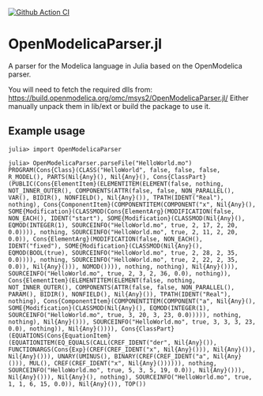 [![Github Action CI](https://github.com/adrpo/OpenModelicaParser.jl/workflows/CI/badge.svg)](https://github.com/adrpo/OpenModelicaParser.jl/actions)
# OpenModelicaParser.jl

A parser for the Modelica language in Julia based on the OpenModelica parser.

You will need to fetch the required dlls from:
https://build.openmodelica.org/omc/msys2/OpenModelicaParser.jl/
Either manually  unpack them in lib/ext or build the package to use it.

## Example usage 
```
julia> import OpenModelicaParser

julia> OpenModelicaParser.parseFile("HelloWorld.mo")
PROGRAM(Cons{Class}(CLASS("HelloWorld", false, false, false, R_MODEL(), PARTS(Nil{Any}(), Nil{Any}(), Cons{ClassPart}(PUBLIC(Cons{ElementItem}(ELEMENTITEM(ELEMENT(false, nothing, NOT_INNER_OUTER(), COMPONENTS(ATTR(false, false, NON_PARALLEL(), VAR(), BIDIR(), NONFIELD(), Nil{Any}()), TPATH(IDENT("Real"), nothing), Cons{ComponentItem}(COMPONENTITEM(COMPONENT("x", Nil{Any}(), SOME{Modification}(CLASSMOD(Cons{ElementArg}(MODIFICATION(false, NON_EACH(), IDENT("start"), SOME{Modification}(CLASSMOD(Nil{Any}(), EQMOD(INTEGER(1), SOURCEINFO("HelloWorld.mo", true, 2, 17, 2, 20, 0.0)))), nothing, SOURCEINFO("HelloWorld.mo", true, 2, 11, 2, 20, 0.0)), Cons{ElementArg}(MODIFICATION(false, NON_EACH(), IDENT("fixed"), SOME{Modification}(CLASSMOD(Nil{Any}(), EQMOD(BOOL(true), SOURCEINFO("HelloWorld.mo", true, 2, 28, 2, 35, 0.0)))), nothing, SOURCEINFO("HelloWorld.mo", true, 2, 22, 2, 35, 0.0)), Nil{Any}())), NOMOD()))), nothing, nothing), Nil{Any}())), SOURCEINFO("HelloWorld.mo", true, 2, 3, 2, 36, 0.0), nothing)), Cons{ElementItem}(ELEMENTITEM(ELEMENT(false, nothing, NOT_INNER_OUTER(), COMPONENTS(ATTR(false, false, NON_PARALLEL(), PARAM(), BIDIR(), NONFIELD(), Nil{Any}()), TPATH(IDENT("Real"), nothing), Cons{ComponentItem}(COMPONENTITEM(COMPONENT("a", Nil{Any}(), SOME{Modification}(CLASSMOD(Nil{Any}(), EQMOD(INTEGER(1), SOURCEINFO("HelloWorld.mo", true, 3, 20, 3, 23, 0.0))))), nothing, nothing), Nil{Any}())), SOURCEINFO("HelloWorld.mo", true, 3, 3, 3, 23, 0.0), nothing)), Nil{Any}()))), Cons{ClassPart}(EQUATIONS(Cons{EquationItem}(EQUATIONITEM(EQ_EQUALS(CALL(CREF_IDENT("der", Nil{Any}()), FUNCTIONARGS(Cons{Exp}(CREF(CREF_IDENT("x", Nil{Any}())), Nil{Any}()), Nil{Any}())), UNARY(UMINUS(), BINARY(CREF(CREF_IDENT("a", Nil{Any}())), MUL(), CREF(CREF_IDENT("x", Nil{Any}()))))), nothing, SOURCEINFO("HelloWorld.mo", true, 5, 3, 5, 19, 0.0)), Nil{Any}())), Nil{Any}())), Nil{Any}(), nothing), SOURCEINFO("HelloWorld.mo", true, 1, 1, 6, 15, 0.0)), Nil{Any}()), TOP())
```
